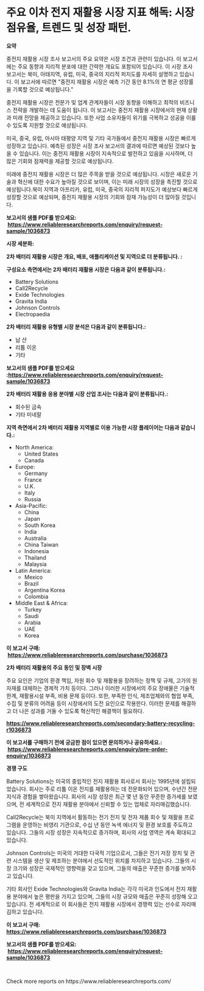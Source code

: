 <p><h1>주요 이차 전지 재활용 시장 지표 해독: 시장 점유율, 트렌드 및 성장 패턴.</h1></p><p><strong>요약</strong></p>
<p><p>중전지 재활용 시장 조사 보고서의 주요 요약은 시장 조건과 관련이 있습니다. 이 보고서에는 주요 동향과 지리적 분포에 대한 간략한 개요도 포함되어 있습니다. 이 시장 조사 보고서는 북미, 아태지역, 유럽, 미국, 중국의 지리적 퍼지도를 자세히 설명하고 있습니다. 이 보고서에 따르면 "중전지 재활용 시장은 예측 기간 동안 8.1%의 연 평균 성장률을 기록할 것으로 예상됩니다."</p><p>중전지 재활용 시장은 전문가 및 업계 관계자들이 시장 동향을 이해하고 최적의 비즈니스 전략을 개발하는 데 도움이 됩니다. 이 보고서는 중전지 재활용 시장에서의 현재 상황과 미래 전망을 제공하고 있습니다. 또한 사업 소유자들이 위기를 극복하고 성공을 이룰 수 있도록 지원할 것으로 예상됩니다.</p><p>미국, 중국, 유럽, 아시아 태평양 지역 및 기타 국가들에서 중전지 재활용 시장은 빠르게 성장하고 있습니다. 예측된 성장은 시장 조사 보고서의 결과에 따르면 예상된 것보다 높을 수 있습니다. 이는 중전지 재활용 시장이 지속적으로 발전하고 있음을 시사하며, 더 많은 기회와 잠재력을 제공할 것으로 예상됩니다.</p><p>미래에 중전지 재활용 시장은 더 많은 주목을 받을 것으로 예상됩니다. 시장은 새로운 기술과 혁신에 대한 수요가 높아질 것으로 보이며, 이는 미래 시장의 성장을 촉진할 것으로 예상됩니다.북미 지역과 아프리카, 유럽, 미국, 중국의 지리적 퍼지도가 예상보다 빠르게 성장할 것으로 예상되며, 중전지 재활용 시장의 기회와 잠재 가능성이 더 많아질 것입니다.</p></p>
<p><strong>보고서의 샘플 PDF를 받으세요: &nbsp;<a href="https://www.reliableresearchreports.com/enquiry/request-sample/1036873">https://www.reliableresearchreports.com/enquiry/request-sample/1036873</a></strong></p>
<p><strong>시장 세분화:</strong></p>
<p><strong> 2차 배터리 재활용 시장은 개요, 배포, 애플리케이션 및 지역으로 더 분류됩니다. :</strong></p>
<p><strong>구성요소 측면에서는 2차 배터리 재활용 시장은 다음과 같이 분류됩니다.:</strong></p>
<p><ul><li>Battery Solutions</li><li>Call2Recycle</li><li>Exide Technologies</li><li>Gravita India</li><li>Johnson Controls</li><li>Electropaedia</li></ul></p>
<p><strong> 2차 배터리 재활용 유형별 시장 분석은 다음과 같이 분류됩니다.:</strong></p>
<p><ul><li>납 산</li><li>리튬 이온</li><li>기타</li></ul></p>
<p><strong>보고서의 샘플 PDF를 받으세요 :<a href="https://www.reliableresearchreports.com/enquiry/request-sample/1036873">https://www.reliableresearchreports.com/enquiry/request-sample/1036873</a></strong></p>
<p><strong> 2차 배터리 재활용 응용 분야별 시장 산업 조사는 다음과 같이 분류됩니다.:</strong></p>
<p><ul><li>회수된 금속</li><li>기타 미네랄</li></ul></p>
<p><strong>지역 측면에서 2차 배터리 재활용 지역별로 이용 가능한 시장 플레이어는 다음과 같습니다.:</strong></p>
<p><ul>
    <li>
        North America:
        <ul>
            <li>United States</li>
            <li>Canada</li>
        </ul>
    </li>
    <li>
        Europe:
        <ul>
            <li>Germany</li>
            <li>France</li>
            <li>U.K.</li>
            <li>Italy</li>
            <li>Russia</li>
        </ul>
    </li>
    <li>
        Asia-Pacific:
        <ul>
            <li>China</li>
            <li>Japan</li>
            <li>South Korea</li>
            <li>India</li>
            <li>Australia</li>
            <li>China Taiwan</li>
            <li>Indonesia</li>
            <li>Thailand</li>
            <li>Malaysia</li>
        </ul>
    </li>
    <li>
        Latin America:
        <ul>
            <li>Mexico</li>
            <li>Brazil</li>
            <li>Argentina Korea</li>
            <li>Colombia</li>
        </ul>
    </li>
    <li>
        Middle East & Africa:
        <ul>
            <li>Turkey</li>
            <li>Saudi</li>
            <li>Arabia</li>
            <li>UAE</li>
            <li>Korea</li>
        </ul>
    </li>
    </ul></p>
<p><strong>이 보고서 구매: &nbsp;<a href="https://www.reliableresearchreports.com/purchase/1036873">https://www.reliableresearchreports.com/purchase/1036873</a></strong></p>
<p><strong>2차 배터리 재활용의 주요 동인 및 장벽 시장</strong></p>
<p><p>주요 요인은 기업의 환경 책임, 자원 회수 및 재활용을 장려하는 정책 및 규제, 고가의 원자재를 대체하는 경제적 가치 등이다. 그러나 이러한 시장에서의 주요 장애물은 기술적 한계, 재활용시설 부족, 비용 문제 등이다. 또한, 부족한 인식, 제조업체와의 협업 부족, 수집 및 분류의 어려움 등이 시장에서의 도전 요인으로 작용한다. 이러한 문제를 해결하고 더 나은 성과를 거둘 수 있도록 혁신적인 해결책이 필요하다.</p></p>
<p><strong><a href="https://www.reliableresearchreports.com/secondary-battery-recycling-r1036873">https://www.reliableresearchreports.com/secondary-battery-recycling-r1036873</a></strong></p>
<p><strong>이 보고서를 구매하기 전에 궁금한 점이 있으면 문의하거나 공유하세요.: &nbsp;<a href="https://www.reliableresearchreports.com/enquiry/pre-order-enquiry/1036873">https://www.reliableresearchreports.com/enquiry/pre-order-enquiry/1036873</a></strong></p>
<p><strong>경쟁 구도</strong></p>
<p><p>Battery Solutions는 미국의 중립적인 전지 재활용 회사로서 회사는 1995년에 설립되었습니다. 회사는 주로 리튬 이온 전지를 재활용하는 데 전문화되어 있으며, 수년간 전문 지식과 경험을 쌓아왔습니다. 회사의 시장 성장은 최근 몇 년 동안 꾸준한 증가세를 보였으며, 전 세계적으로 전지 재활용 분야에서 신뢰할 수 있는 업체로 자리매김했습니다. </p><p>Call2Recycle는 북미 지역에서 활동하는 전기 전지 및 전자 제품 회수 및 재활용 프로그램을 운영하는 비영리 기관으로, 수십 년 동안 녹색 에너지 및 환경 보호를 주도하고 있습니다. 그들의 시장 성장은 지속적으로 증가하며, 회사의 사업 영역은 계속 확대되고 있습니다. </p><p>Johnson Controls는 미국의 거대한 다국적 기업으로서, 그들은 전기 저장 장치 및 관련 시스템을 생산 및 제조하는 분야에서 선도적인 위치를 차지하고 있습니다. 그들의 시장 크기와 성장은 국제적인 영향력을 갖고 있으며, 그들의 매출은 꾸준한 증가를 보여주고 있습니다. </p><p>기타 회사인 Exide Technologies와 Gravita India는 각각 미국과 인도에서 전지 재활용 분야에서 높은 평판을 가지고 있으며, 그들의 시장 규모와 매출은 꾸준히 성장해 오고 있습니다. 전 세계적으로 이 회사들은 전지 재활용 시장에서 경쟁력 있는 선수로 자리매김하고 있습니다.</p></p>
<p><strong>이 보고서 구매: &nbsp; <a href="https://www.reliableresearchreports.com/purchase/1036873">https://www.reliableresearchreports.com/purchase/1036873</a></strong></p>
<p><strong>보고서의 샘플 PDF를 받으세요: &nbsp;<a href="https://www.reliableresearchreports.com/enquiry/request-sample/1036873">https://www.reliableresearchreports.com/enquiry/request-sample/1036873</a></strong><strong></strong></p>
<p>&nbsp;</p>
<p>Check more reports on https://www.reliableresearchreports.com/</p>